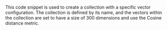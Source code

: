 This code snippet is used to create a collection with a specific vector configuration. The collection is defined by its name, and the vectors within the collection are set to have a size of 300 dimensions and use the Cosine distance metric.